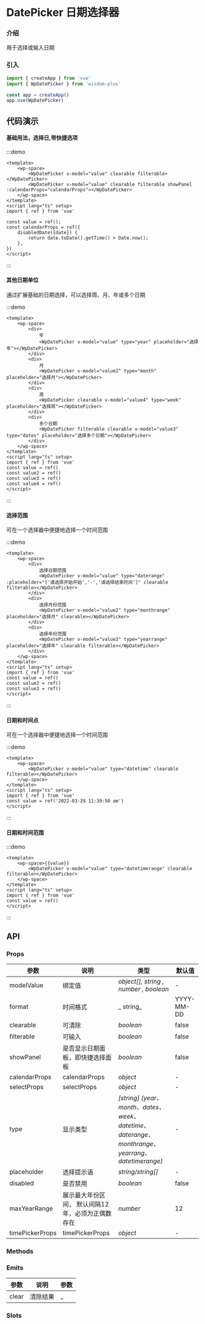 # DatePicker 日期选择器

### 介绍

用于选择或输入日期

### 引入

```js
import { createApp } from 'vue'
import { WpDatePicker } from 'wisdom-plus'

const app = createApp()
app.use(WpDatePicker)
```

## 代码演示

#### 基础用法，选择日,带快捷选项

:::demo
```vue
<template>
    <wp-space>
        <WpDatePicker v-model="value" clearable filterable></WpDatePicker>
        <WpDatePicker v-model="value" clearable filterable showPanel :calendarProps="calendarProps"></WpDatePicker>
    </wp-space>
</template>
<script lang="ts" setup>
import { ref } from 'vue'

const value = ref();
const calendarProps = ref({
    disabledDate({date}) {
        return date.toDate().getTime() > Date.now();
    },
})
</script>
```
:::

#### 其他日期单位

通过扩展基础的日期选择，可以选择周、月、年或多个日期

:::demo
```vue
<template>
    <wp-space>
        <div>
            年
            <WpDatePicker v-model="value" type="year" placeholder="选择年"></WpDatePicker>
        </div>
        <div>
            月
            <WpDatePicker v-model="value2" type="month" placeholder="选择月"></WpDatePicker>
        </div>
        <div>
            周
            <WpDatePicker clearable v-model="value4" type="week" placeholder="选择周"></WpDatePicker>
        </div>
        <div>
            多个日期
            <WpDatePicker filterable clearable v-model="value3" type="dates" placeholder="选择多个日期"></WpDatePicker>
        </div>
    </wp-space>
</template>
<script lang="ts" setup>
import { ref } from 'vue'
const value = ref()
const value2 = ref()
const value3 = ref()
const value4 = ref()
</script>
```
:::

#### 选择范围

可在一个选择器中便捷地选择一个时间范围

:::demo
```vue
<template>
    <wp-space>
        <div>
            选择日期范围
            <WpDatePicker v-model="value" type="daterange" :placeholder="['请选择开始开始','-','请选择结束时间']" clearable filterable></WpDatePicker>
        </div>
        <div>
            选择月份范围
            <WpDatePicker v-model="value2" type="monthrange" placeholder="选择月" clearable></WpDatePicker>
        </div>
        <div>
            选择年份范围
            <WpDatePicker v-model="value3" type="yearrange" placeholder="选择年" clearable filterable></WpDatePicker>
        </div>
    </wp-space>
</template>
<script lang="ts" setup>
import { ref } from 'vue'
const value = ref()
const value2 = ref()
const value3 = ref()
</script>
```
:::

#### 日期和时间点

可在一个选择器中便捷地选择一个时间范围

:::demo
```vue
<template>
    <wp-space>
        <WpDatePicker v-model="value" type="datetime" clearable filterable></WpDatePicker>
    </wp-space>
</template>
<script lang="ts" setup>
import { ref } from 'vue'
const value = ref('2022-03-29 11:39:50 am')
</script>
```
:::

#### 日期和时间范围

:::demo
```vue
<template>
    <wp-space>{{value}}
        <WpDatePicker v-model="value" type="datetimerange" clearable filterable></WpDatePicker>
    </wp-space>
</template>
<script lang="ts" setup>
import { ref } from 'vue'
const value = ref()
</script>
```
:::

## API

### Props

| 参数      | 说明 | 类型                             | 默认值        |
|---------|--|--------------------------------|------------|
| modelValue | 绑定值 | _object[], string , number , boolean_           | -         |
| format | 时间格式 | _ string_           | YYYY-MM-DD        |
| clearable | 可清除 | _boolean_           | false         |
| filterable | 可输入 | _boolean_           | false         |
| showPanel | 是否显示日期面板，即快捷选择面板 | _boolean_           | false         |
| calendarProps | calendarProps | _object_           | -         |
| selectProps | selectProps | _object_           | -         |
| type | 显示类型 | _[string] (year、month、dates、 week、datetime、daterange、monthrange、yearrang、datetimerange)_           | -         |
| placeholder | 选择提示语 | _string/string[]_           | -         |
| disabled | 是否禁用 | _boolean_           | false         |
| maxYearRange | 展示最大年份区间， 默认间隔12年，必须为正偶数存在 | _number_    | 12        |
| timePickerProps | timePickerProps | _object_    | -        |

### Methods

### Emits

| 参数  | 说明 | 参数                  |
|-----|--|---------------------|
|  clear  | 清除结果 | _        |

### Slots
